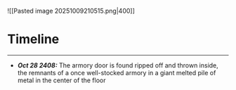 ![[Pasted image 20251009210515.png|400]]
# Timeline
---
* ***Oct 28 2408:*** The armory door is found ripped off and thrown inside, the remnants of a once well-stocked armory in a giant melted pile of metal in the center of the floor